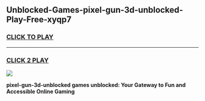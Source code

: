 
## Unblocked-Games-pixel-gun-3d-unblocked-Play-Free-xyqp7
<h3>
<a href="https://premium76.site?title=pixel-gun-3d-unblocked&ref=18A">CLICK TO PLAY</a></h3>
<hr>

<h3>
<a href="https://premium76.site?title=pixel-gun-3d-unblocked&ref=18A">CLICK 2 PLAY</a>
  
</h3>

<a href="https://premium76.site?title=pixel-gun-3d-unblocked&ref=18A"><img src="https://clearcache.store/games.png"></a>


**pixel-gun-3d-unblocked games unblocked: Your Gateway to Fun and Accessible Online Gaming**
